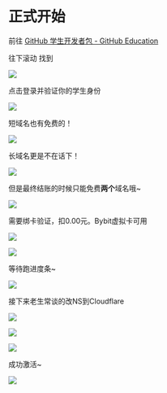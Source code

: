 
# 正式开始

前往 [GitHub 学生开发者包 - GitHub Education](https://education.github.com/pack)

往下滚动 找到

![](../assets/images/2025-08-11-23-05-40-107c27403a989dddcdd101180ee13509.png)

点击登录并验证你的学生身份

![](../assets/images/2025-08-11-23-05-55-72bea2d54c200e08fa652d3997adcf06.png)

短域名也有免费的！

![](../assets/images/2025-08-11-23-06-11-e4fe0a62548c9c69d32cb2a79176a52b.png)

长域名更是不在话下！

![](../assets/images/2025-08-11-23-06-23-b45ebff5a8fe5214bb0291d77cb3fa1e.png)

但是最终结账的时候只能免费**两个**域名哦~

![](../assets/images/2025-08-11-23-06-43-e67a6d8837878e07ef1b2bb5b8cb4d11.png)

需要绑卡验证，扣0.00元。Bybit虚拟卡可用

![](../assets/images/2025-08-11-23-07-06-bfaade641dbd1c125301195d4ad28bed.png)

![](../assets/images/2025-08-11-23-07-10-bdd91d31b4c3c388555faad961924cc0.jpg)

等待跑进度条~

![](../assets/images/2025-08-11-23-07-39-ea95cc5fbfc9ac8fcec2f90614d49d6a.png)

接下来老生常谈的改NS到Cloudflare

![](../assets/images/2025-08-11-23-07-56-85434553c9304a3f0a0ccc10accbef01.png)

![](../assets/images/2025-08-11-23-08-01-bd48e80dafba30f3e4a98a6bcae3f04e.png)

![](../assets/images/2025-08-11-23-08-05-6ae9ce6c4cc5332003ac8101653477b7.png)

成功激活~

![](../assets/images/2025-08-11-23-08-13-6ceb145115731817f2738c711359dc3f.png)
